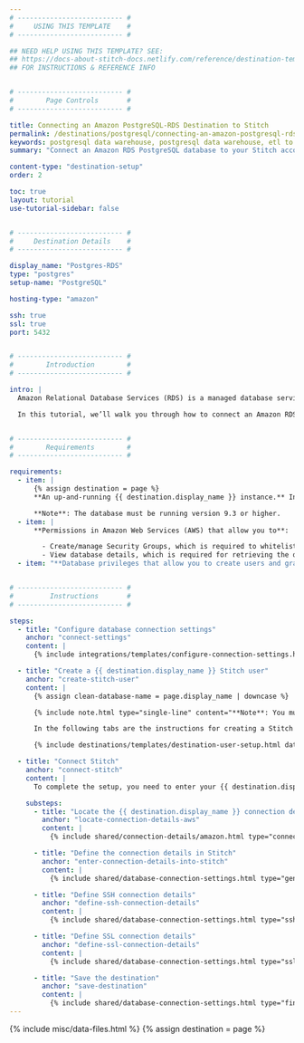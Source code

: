 ```yaml
---
# -------------------------- #
#     USING THIS TEMPLATE    #
# -------------------------- #

## NEED HELP USING THIS TEMPLATE? SEE:
## https://docs-about-stitch-docs.netlify.com/reference/destination-templates/destination-setup/
## FOR INSTRUCTIONS & REFERENCE INFO


# -------------------------- #
#        Page Controls       #
# -------------------------- #

title: Connecting an Amazon PostgreSQL-RDS Destination to Stitch
permalink: /destinations/postgresql/connecting-an-amazon-postgresql-rds-data-warehouse-to-stitch
keywords: postgresql data warehouse, postgresql data warehouse, etl to postgres, postgres etl, postgresql etl, postgres rds, postgres-rds, relational database services
summary: "Connect an Amazon RDS PostgreSQL database to your Stitch account as a destination."

content-type: "destination-setup"
order: 2

toc: true
layout: tutorial
use-tutorial-sidebar: false


# -------------------------- #
#     Destination Details    #
# -------------------------- #

display_name: "Postgres-RDS"
type: "postgres"
setup-name: "PostgreSQL"

hosting-type: "amazon"

ssh: true
ssl: true
port: 5432


# -------------------------- #
#        Introduction        #
# -------------------------- #

intro: |
  Amazon Relational Database Services (RDS) is a managed database service that runs on familiar database engines like PostgreSQL.

  In this tutorial, we’ll walk you through how to connect an Amazon RDS PostgreSQL database to Stitch as a destination.


# -------------------------- #
#        Requirements        #
# -------------------------- #

requirements:
  - item: |
      {% assign destination = page %}
      **An up-and-running {{ destination.display_name }} instance.** Instructions for creating a {{ destination.display_name }} destination are outside the scope of this tutorial; our instructions assume that you have an instance up and running. For help getting started with {{ destination.display_name }}, refer to [Amazon's documentation](https://docs.aws.amazon.com/AmazonRDS/latest/UserGuide/USER_CreatePostgreSQLInstance.html){:target="new"}.

      **Note**: The database must be running version 9.3 or higher.
  - item: |
      **Permissions in Amazon Web Services (AWS) that allow you to**:

        - Create/manage Security Groups, which is required to whitelist Stitch's IP addresses.
        - View database details, which is required for retrieving the database's connection details.
  - item: "**Database privileges that allow you to create users and grant privileges.** This is required to create a database user for Stitch."


# -------------------------- #
#         Instructions       #
# -------------------------- #

steps:
  - title: "Configure database connection settings"
    anchor: "connect-settings"
    content: |
      {% include integrations/templates/configure-connection-settings.html %}

  - title: "Create a {{ destination.display_name }} Stitch user"
    anchor: "create-stitch-user"
    content: |
      {% assign clean-database-name = page.display_name | downcase %}

      {% include note.html type="single-line" content="**Note**: You must have the ability to create a user and grant privileges to complete this step." %}

      In the following tabs are the instructions for creating a Stitch {{ destination.display_name }} database user and explanations for the permissions Stitch requires.

      {% include destinations/templates/destination-user-setup.html database-type=clean-database-name %}

  - title: "Connect Stitch"
    anchor: "connect-stitch"
    content: |
      To complete the setup, you need to enter your {{ destination.display_name }} connection details into the {{ app.page-names.dw-settings }} page in Stitch.

    substeps:
      - title: "Locate the {{ destination.display_name }} connection details in AWS"
        anchor: "locate-connection-details-aws"
        content: |
          {% include shared/connection-details/amazon.html type="connection-details" %}

      - title: "Define the connection details in Stitch"
        anchor: "enter-connection-details-into-stitch"
        content: |
          {% include shared/database-connection-settings.html type="general" %}

      - title: "Define SSH connection details"
        anchor: "define-ssh-connection-details"
        content: |
          {% include shared/database-connection-settings.html type="ssh" %}

      - title: "Define SSL connection details"
        anchor: "define-ssl-connection-details"
        content: |
          {% include shared/database-connection-settings.html type="ssl" ssl-fields=true %}

      - title: "Save the destination"
        anchor: "save-destination"
        content: |
          {% include shared/database-connection-settings.html type="finish-up" %}
---
```

{% include misc/data-files.html %}
{% assign destination = page %}